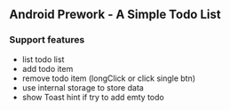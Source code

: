 ## Android Prework - A Simple Todo List

### Support features
* list todo list
* add todo item
* remove todo item (longClick or click single btn)
* use internal storage to store data
* show Toast hint if try to add emty todo
